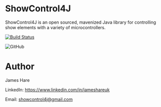 # ShowControl4J
ShowControl4J is an open sourced, mavenized Java library for controlling show elements with a variety of microcontrollers.

<p align="center">
  
  [![Build Status](https://travis-ci.com/ShowControl4J/showcontrol4j.svg?branch=main)](https://travis-ci.com/ShowControl4J/showcontrol4j)

  ![GitHub](https://img.shields.io/github/license/showcontrol4j/showcontrol4j?style=plastic)

</p>

# Author
James Hare

LinkedIn: https://www.linkedin.com/in/jameshareuk

Email: showcontrol4j@gmail.com
